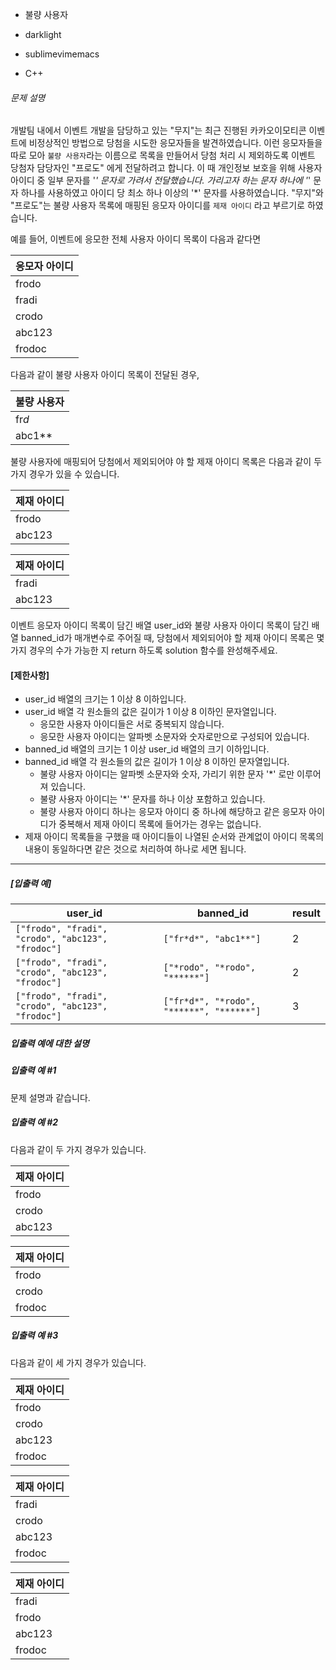 - 불량 사용자
- darklight

- sublimevimemacs

- C++ 

###### 문제 설명

개발팀 내에서 이벤트 개발을 담당하고 있는 "무지"는 최근 진행된 카카오이모티콘 이벤트에 비정상적인 방법으로 당첨을 시도한 응모자들을 발견하였습니다. 이런 응모자들을 따로 모아 `불량 사용자`라는 이름으로 목록을 만들어서 당첨 처리 시 제외하도록 이벤트 당첨자 담당자인 "프로도" 에게 전달하려고 합니다. 이 때 개인정보 보호을 위해 사용자 아이디 중 일부 문자를 '*' 문자로 가려서 전달했습니다. 가리고자 하는 문자 하나에 '*' 문자 하나를 사용하였고 아이디 당 최소 하나 이상의 '*' 문자를 사용하였습니다.
"무지"와 "프로도"는 불량 사용자 목록에 매핑된 응모자 아이디를 `제재 아이디` 라고 부르기로 하였습니다.

예를 들어, 이벤트에 응모한 전체 사용자 아이디 목록이 다음과 같다면

| 응모자 아이디 |
| ------------- |
| frodo         |
| fradi         |
| crodo         |
| abc123        |
| frodoc        |

다음과 같이 불량 사용자 아이디 목록이 전달된 경우,

| 불량 사용자 |
| ----------- |
| fr*d*       |
| abc1**      |

불량 사용자에 매핑되어 당첨에서 제외되어야 야 할 제재 아이디 목록은 다음과 같이 두 가지 경우가 있을 수 있습니다.

| 제재 아이디 |
| ----------- |
| frodo       |
| abc123      |

| 제재 아이디 |
| ----------- |
| fradi       |
| abc123      |

이벤트 응모자 아이디 목록이 담긴 배열 user_id와 불량 사용자 아이디 목록이 담긴 배열 banned_id가 매개변수로 주어질 때, 당첨에서 제외되어야 할 제재 아이디 목록은 몇가지 경우의 수가 가능한 지 return 하도록 solution 함수를 완성해주세요.

#### **[제한사항]**

- user_id 배열의 크기는 1 이상 8 이하입니다.
- user_id 배열 각 원소들의 값은 길이가 1 이상 8 이하인 문자열입니다.
  - 응모한 사용자 아이디들은 서로 중복되지 않습니다.
  - 응모한 사용자 아이디는 알파벳 소문자와 숫자로만으로 구성되어 있습니다.
- banned_id 배열의 크기는 1 이상 user_id 배열의 크기 이하입니다.
- banned_id 배열 각 원소들의 값은 길이가 1 이상 8 이하인 문자열입니다.
  - 불량 사용자 아이디는 알파벳 소문자와 숫자, 가리기 위한 문자 '*' 로만 이루어져 있습니다.
  - 불량 사용자 아이디는 '*' 문자를 하나 이상 포함하고 있습니다.
  - 불량 사용자 아이디 하나는 응모자 아이디 중 하나에 해당하고 같은 응모자 아이디가 중복해서 제재 아이디 목록에 들어가는 경우는 없습니다.
- 제재 아이디 목록들을 구했을 때 아이디들이 나열된 순서와 관계없이 아이디 목록의 내용이 동일하다면 같은 것으로 처리하여 하나로 세면 됩니다.

------

##### **[입출력 예]**

| user_id                                           | banned_id                                | result |
| ------------------------------------------------- | ---------------------------------------- | ------ |
| `["frodo", "fradi", "crodo", "abc123", "frodoc"]` | `["fr*d*", "abc1**"]`                    | 2      |
| `["frodo", "fradi", "crodo", "abc123", "frodoc"]` | `["*rodo", "*rodo", "******"]`           | 2      |
| `["frodo", "fradi", "crodo", "abc123", "frodoc"]` | `["fr*d*", "*rodo", "******", "******"]` | 3      |

##### **입출력 예에 대한 설명**

##### **입출력 예 #1**

문제 설명과 같습니다.

##### **입출력 예 #2**

다음과 같이 두 가지 경우가 있습니다.

| 제재 아이디 |
| ----------- |
| frodo       |
| crodo       |
| abc123      |

| 제재 아이디 |
| ----------- |
| frodo       |
| crodo       |
| frodoc      |

##### **입출력 예 #3**

다음과 같이 세 가지 경우가 있습니다.

| 제재 아이디 |
| ----------- |
| frodo       |
| crodo       |
| abc123      |
| frodoc      |

| 제재 아이디 |
| ----------- |
| fradi       |
| crodo       |
| abc123      |
| frodoc      |

| 제재 아이디 |
| ----------- |
| fradi       |
| frodo       |
| abc123      |
| frodoc      |

